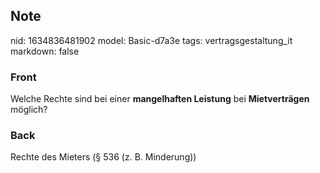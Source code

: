 ## Note
nid: 1634836481902
model: Basic-d7a3e
tags: vertragsgestaltung_it
markdown: false

### Front
Welche Rechte sind bei einer <b>mangelhaften Leistung</b> bei
<b>Mietverträgen</b> möglich?

### Back
Rechte des Mieters (§ 536 (z. B. Minderung))
